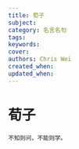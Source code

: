 ```yaml
---
title: 荀子
subject: 
category: 名言名句
tags: 
keywords: 
cover: 
authors: Chris Wei
created_when: 
updated_when: 
---
```


# 荀子

```
不知则问，不能则学。
```
